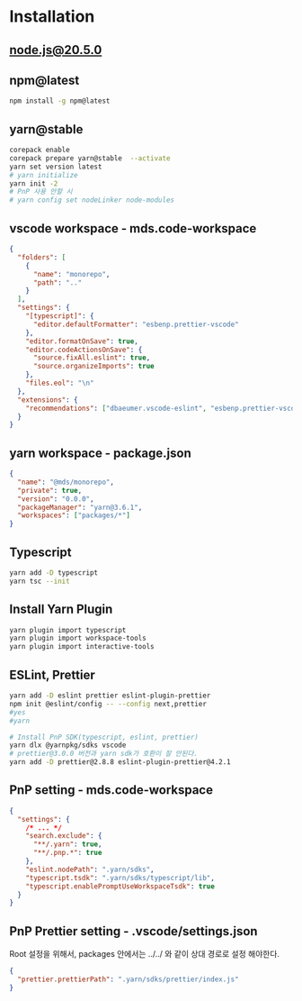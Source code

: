 # Installation

## node.js@20.5.0

## npm@latest

```bash
npm install -g npm@latest
```

## yarn@stable

```bash
corepack enable
corepack prepare yarn@stable  --activate
yarn set version latest
# yarn initialize
yarn init -2
# PnP 사용 안할 시
# yarn config set nodeLinker node-modules
```

## vscode workspace - mds.code-workspace

```json
{
  "folders": [
    {
      "name": "monorepo",
      "path": ".."
    }
  ],
  "settings": {
    "[typescript]": {
      "editor.defaultFormatter": "esbenp.prettier-vscode"
    },
    "editor.formatOnSave": true,
    "editor.codeActionsOnSave": {
      "source.fixAll.eslint": true,
      "source.organizeImports": true
    },
    "files.eol": "\n"
  },
  "extensions": {
    "recommendations": ["dbaeumer.vscode-eslint", "esbenp.prettier-vscode"]
  }
}
```

## yarn workspace - package.json

```json
{
  "name": "@mds/monorepo",
  "private": true,
  "version": "0.0.0",
  "packageManager": "yarn@3.6.1",
  "workspaces": ["packages/*"]
}
```

## Typescript

```bash
yarn add -D typescript
yarn tsc --init
```

## Install Yarn Plugin

```bash
yarn plugin import typescript
yarn plugin import workspace-tools
yarn plugin import interactive-tools
```

## ESLint, Prettier

```bash
yarn add -D eslint prettier eslint-plugin-prettier
npm init @eslint/config -- --config next,prettier
#yes
#yarn

# Install PnP SDK(typescript, eslint, prettier)
yarn dlx @yarnpkg/sdks vscode
# prettier@3.0.0 버전과 yarn sdk가 호환이 잘 안된다.
yarn add -D prettier@2.8.8 eslint-plugin-prettier@4.2.1
```

## PnP setting - mds.code-workspace

```json
{
  "settings": {
    /* ... */
    "search.exclude": {
      "**/.yarn": true,
      "**/.pnp.*": true
    },
    "eslint.nodePath": ".yarn/sdks",
    "typescript.tsdk": ".yarn/sdks/typescript/lib",
    "typescript.enablePromptUseWorkspaceTsdk": true
  }
}
```

## PnP Prettier setting - .vscode/settings.json

Root 설정을 위해서, packages 안에서는 ../../ 와 같이 상대 경로로 설정 해야한다.

```json
{
  "prettier.prettierPath": ".yarn/sdks/prettier/index.js"
}
```
